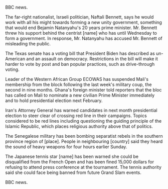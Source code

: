 BBC news.

The far-right nationalist, Israeli politician, Naftali Bennett, says he would work with all his might towards forming a new unity government, something that would end Bejamin Natanyahu's 20 years prime minister. Mr. Bennett threw his support behind the centrist [name] who has until Wednesday to form a government. In response, Mr. Natanyahu has accused Mr. Bennett of misleading the public.

The Texas senate has a voting bill that President Biden has described as un-American and an assault on democracy. Restrictions in the bill will make it harder to vote by post and ban popular practices, such as drive-through voting.

Leader of the Western African Group ECOWAS has suspended Mali's membership from the block following the last week's military coup, the second in nine months. Ghana's foreign minister told reporters that the bloc has called on Mali to nominate a new civilian Prime Minister immediately and to hold presidential election next February.

Iran's Attorney General has warned candidates in next month presidential election to steer clear of crossing red line in their campaigns. Topics considered to be red lines including questioning the guiding principle of the Islamic Republic, which places religious authority above that of politics.

The Senegalese military has been bombing separatist rebels in the southern province region of [place]. People in neighbouring [country] said they heard the sound of heavy weapons for four hours earlier Sunday.

The Japanese tennis star [name] has been warned she could be disqualified from the French Open and has been fined 15,000 dollars for refusing to attend press conference at the tournament. The tennis authority said she could face being banned from future Grand Slam events.

BBC news.
